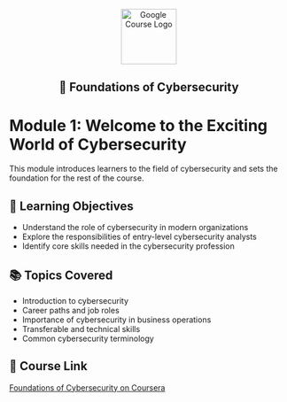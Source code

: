 <p align="center">
  <img src="https://upload.wikimedia.org/wikipedia/commons/2/2f/Google_2015_logo.svg" alt="Google Course Logo" width="100"/>
</p>

<h2><p align="center">🧭 Foundations of Cybersecurity</p></h2>


# Module 1: Welcome to the Exciting World of Cybersecurity

This module introduces learners to the field of cybersecurity and sets the foundation for the rest of the course.

## 🌟 Learning Objectives
- Understand the role of cybersecurity in modern organizations
- Explore the responsibilities of entry-level cybersecurity analysts
- Identify core skills needed in the cybersecurity profession

## 📚 Topics Covered
- Introduction to cybersecurity
- Career paths and job roles
- Importance of cybersecurity in business operations
- Transferable and technical skills
- Common cybersecurity terminology

## 🔗 Course Link
[Foundations of Cybersecurity on Coursera](https://www.coursera.org/learn/foundations-of-cybersecurity?specialization=google-cybersecurity)
